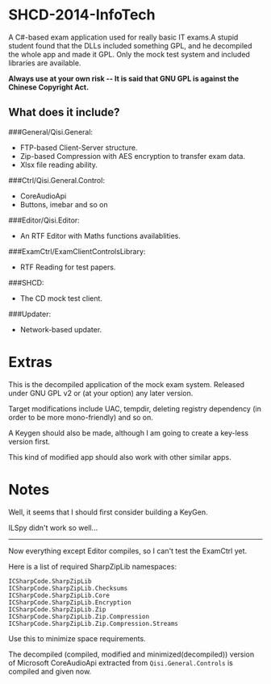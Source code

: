 SHCD-2014-InfoTech
====
A C#-based exam application used for really basic IT exams.A stupid student found that the DLLs included something GPL, and he decompiled the whole app and made it GPL. Only the mock test system and included libraries are available. 

**Always use at your own risk -- It is said that GNU GPL is against the Chinese Copyright Act.**

What does it include?
----
###General/Qisi.General:
+ FTP-based Client-Server structure.
+ Zip-based Compression with AES encryption to transfer exam data.
+ Xlsx file reading ability.

###Ctrl/Qisi.General.Control:
+ CoreAudioApi
+ Buttons, imebar and so on

###Editor/Qisi.Editor:
+ An RTF Editor with Maths functions availablities.

###ExamCtrl/ExamClientControlsLibrary:
+ RTF Reading for test papers.

###SHCD:
+ The CD mock test client.

###Updater:
+ Network-based updater.

Extras
====
This is the decompiled application of the mock exam system. Released under GNU GPL v2 or (at your option) any later version.

Target modifications include UAC, tempdir, deleting registry dependency (in order to be more mono-friendly) and so on.

A Keygen should also be made, although I am going to create a key-less version first.

This kind of modified app should also work with other similar apps. 

Notes
====
Well, it seems that I should first consider building a KeyGen.

ILSpy didn't work so well...
<hr />
Now everything except Editor compiles, so I can't test the ExamCtrl yet.

Here is a list of required SharpZipLib namespaces:
```
ICSharpCode.SharpZipLib
ICSharpCode.SharpZipLib.Checksums
ICSharpCode.SharpZipLib.Core
ICSharpCode.SharpZipLib.Encryption
ICSharpCode.SharpZipLib.Zip
ICSharpCode.SharpZipLib.Zip.Compression
ICSharpCode.SharpZipLib.Zip.Compression.Streams
```
Use this to minimize space requirements.

The decompiled (compiled, modified and minimized(decompiled)) version of Microsoft CoreAudioApi extracted from `Qisi.General.Controls` is compiled and given now.
